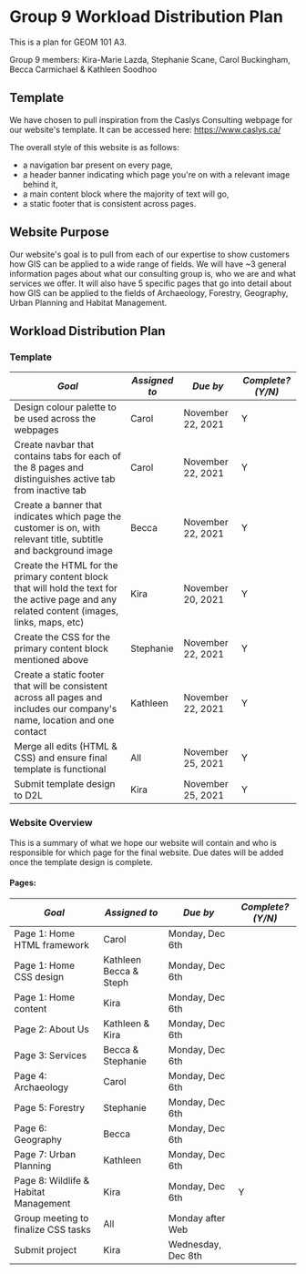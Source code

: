 # Group 9 Workload Distribution Plan
This is a plan for GEOM 101 A3.

Group 9 members: Kira-Marie Lazda, Stephanie Scane, Carol Buckingham, Becca Carmichael & Kathleen Soodhoo
## Template
We have chosen to pull inspiration from the Caslys Consulting webpage for our website's template. It can be accessed here: https://www.caslys.ca/

The overall style of this website is as follows: 
- a navigation bar present on every page, 
- a header banner indicating which page you're on with a relevant image behind it, 
- a main content block where the majority of text will go,
- a static footer that is consistent across pages.
## Website Purpose
Our website's goal is to pull from each of our expertise to show customers how GIS can be applied to a wide range of fields. 
We will have ~3 general information pages about what our consulting group is, who we are and what services we offer.
It will also have 5 specific pages that go into detail about how GIS can be applied to the fields of Archaeology, Forestry, Geography, Urban Planning and Habitat Management.
## Workload Distribution Plan
### Template
*Goal* | *Assigned to* | *Due by* | *Complete? (Y/N)*
--- | --- | --- | ---
Design colour palette to be used across the webpages | Carol | November 22, 2021 | Y
Create navbar that contains tabs for each of the 8 pages and distinguishes active tab from inactive tab | Carol | November 22, 2021 | Y
Create a banner that indicates which page the customer is on, with relevant title, subtitle and background image | Becca | November 22, 2021 | Y
Create the HTML for the primary content block that will hold the text for the active page and any related content (images, links, maps, etc) | Kira | November 20, 2021 | Y
Create the CSS for the primary content block mentioned above | Stephanie | November 22, 2021 | Y
Create a static footer that will be consistent across all pages and includes our company's name, location and one contact | Kathleen | November 22, 2021 | Y
Merge all edits (HTML & CSS) and ensure final template is functional | All | November 25, 2021 | Y
Submit template design to D2L | Kira | November 25, 2021 | Y
### Website Overview
This is a summary of what we hope our website will contain and who is responsible for which page for the final website. 
Due dates will be added once the template design is complete.
#### Pages:
*Goal* | *Assigned to* | *Due by* | *Complete? (Y/N)*
--- | --- | --- | ---
Page 1: Home HTML framework| Carol | Monday, Dec 6th |
Page 1: Home CSS design| Kathleen Becca & Steph | Monday, Dec 6th |
Page 1: Home content|  Kira | Monday, Dec 6th |
Page 2: About Us | Kathleen & Kira  | Monday, Dec 6th |
Page 3: Services | Becca & Stephanie | Monday, Dec 6th |
Page 4: Archaeology | Carol | Monday, Dec 6th |
Page 5: Forestry | Stephanie | Monday, Dec 6th |
Page 6: Geography | Becca | Monday, Dec 6th |
Page 7: Urban Planning | Kathleen | Monday, Dec 6th |
Page 8: Wildlife & Habitat Management | Kira | Monday, Dec 6th | Y
Group meeting to finalize CSS tasks | All | Monday after Web  |
Submit project | Kira | Wednesday, Dec 8th |
